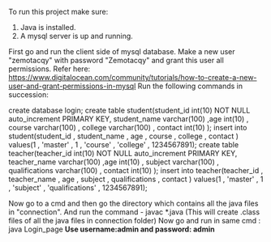 To run this project make sure:
1. Java is installed.
2. A mysql server is up and running.

First go and run the client side of mysql database.
Make a new user "zemotacqy" with password "Zemotacqy" and grant this user all permissions.
Refer here: https://www.digitalocean.com/community/tutorials/how-to-create-a-new-user-and-grant-permissions-in-mysql
Run the following commands in succession:

create database login;
create table student(student_id int(10) NOT NULL auto_increment PRIMARY KEY, student_name varchar(100) ,age int(10) , course varchar(100) , college varchar(100) , contact int(10) );
insert into student(student_id , student_name , age , course , college , contact ) values(1 , 'master' , 1 , 'course' , 'college' , 1234567891);
create table teacher(teacher_id int(10) NOT NULL auto_increment PRIMARY KEY, teacher_name varchar(100) ,age int(10) , subject varchar(100) , qualifications varchar(100) , contact int(10) );
insert into teacher(teacher_id , teacher_name , age , subject , qualifications , contact ) values(1 , 'master' , 1 , 'subject' , 'qualifications' , 1234567891);

Now go to a cmd and then go the directory which contains all the java files in "connection".
And run the command - javac *.java
(This will create .class files of all the java files in connection folder)
Now go and run in same cmd : java Login_page
**Use username:admin and password: admin**

